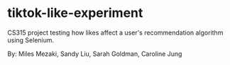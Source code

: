 # tiktok-like-experiment
CS315 project testing how likes affect a user's recommendation algorithm using Selenium.

By: Miles Mezaki, Sandy Liu, Sarah Goldman, Caroline Jung
